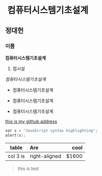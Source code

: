 #  컴퓨터시스템기초설계
## 정대헌
### 이름
**컴퓨터시스템기초설계**
1. 컴시설

*컴퓨터시스템기초설계*

* 컴퓨터시스템기초설계

- 컴퓨터시스템기초설계

+ 컴퓨터시스템기초설계

[this is my github address](https://github.com/JeongDaeHeon/test2.git)

``` c
var s = "JavaScript syntax highlighting";
alert(s);
```

|table		|Are		|cool	|
|---------------|:--------------|------:|
|col 3 is	|right-aligned	|$1600	|

> this is test
